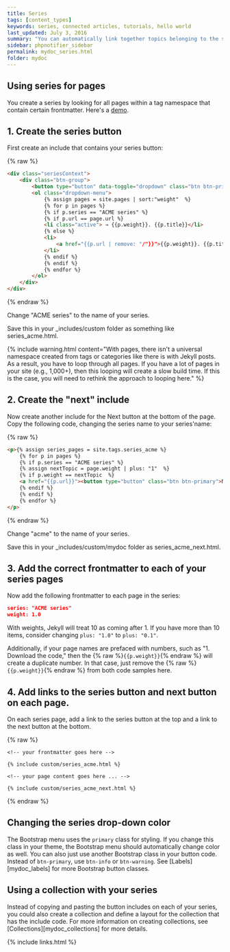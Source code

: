 ```yaml
---
title: Series
tags: [content_types]
keywords: series, connected articles, tutorials, hello world
last_updated: July 3, 2016
summary: "You can automatically link together topics belonging to the same series. This helps users know the context within a particular process."
sidebar: phpnotifier_sidebar
permalink: mydoc_series.html
folder: mydoc
---
```


## Using series for pages

You create a series by looking for all pages within a tag namespace that contain certain frontmatter. Here's a <a href="mydoc_seriesdemo1.html">demo</a>.

## 1. Create the series button

First create an include that contains your series button:

{% raw %}
```html
<div class="seriesContext">
    <div class="btn-group">
        <button type="button" data-toggle="dropdown" class="btn btn-primary dropdown-toggle">Series Demo <span class="caret"></span></button>
        <ol class="dropdown-menu">
            {% assign pages = site.pages | sort:"weight"  %}
            {% for p in pages %}
            {% if p.series == "ACME series" %}
            {% if p.url == page.url %}
            <li class="active"> → {{p.weight}}. {{p.title}}</li>
            {% else %}
            <li>
                <a href="{{p.url | remove: "/"}}">{{p.weight}}. {{p.title}}</a>
            </li>
            {% endif %}
            {% endif %}
            {% endfor %}
        </ol>
    </div>
</div>
```
{% endraw %}

Change "ACME series" to the name of your series.

Save this in your \_includes/custom folder as something like series\_acme.html.

{% include warning.html content="With pages, there isn't a universal namespace created from tags or categories like there is with Jekyll posts. As a result, you have to loop through all pages. If you have a lot of pages in your site (e.g., 1,000+), then this looping will create a slow build time. If this is the case, you will need to rethink the approach to looping here." %}

## 2. Create the "next" include

Now create another include for the Next button at the bottom of the page. Copy the following code, changing the series name to your series'name:

{% raw %}
```html
<p>{% assign series_pages = site.tags.series_acme %}
    {% for p in pages %}
    {% if p.series == "ACME series" %}
    {% assign nextTopic = page.weight | plus: "1"  %}
    {% if p.weight == nextTopic  %}
    <a href="{{p.url}}"><button type="button" class="btn btn-primary">Next: {{p.weight}}  {{p.title}}</button></a>
    {% endif %}
    {% endif %}
    {% endfor %}
</p>
```
{% endraw %}

Change "acme" to the name of your series.

Save this in your \_includes/custom/mydoc folder as series\_acme\_next.html.

## 3. Add the correct frontmatter to each of your series pages

Now add the following frontmatter to each page in the series:

```json
series: "ACME series"
weight: 1.0
```

With weights, Jekyll will treat 10 as coming after 1. If you have more than 10 items, consider changing `plus: "1.0"` to `plus: "0.1"`.

Additionally, if your page names are prefaced with numbers, such as "1. Download the code," then the {% raw %}`{{p.weight}}`{% endraw %} will create a duplicate number. In that case, just remove the {% raw %}`{{p.weight}}`{% endraw %} from both code samples here.

## 4. Add links to the series button and next button on each page.

On each series page, add a link to the series button at the top and a link to the next button at the bottom.

{% raw %}
```liquid
<!-- your frontmatter goes here -->

{% include custom/series_acme.html %}

<!-- your page content goes here ... -->

{% include custom/series_acme_next.html %}
```
{% endraw %}

## Changing the series drop-down color

The Bootstrap menu uses the `primary` class for styling. If you change this class in your theme, the Bootstrap menu should automatically change color as well. You can also just use another Bootstrap class in your button code. Instead of `btn-primary`, use `btn-info` or `btn-warning`. See [Labels][mydoc_labels] for more Bootstrap button classes.

## Using a collection with your series

Instead of copying and pasting the button includes on each of your series, you could also create a collection and define a layout for the collection that has the include code. For more information on creating collections, see [Collections][mydoc_collections] for more details.

{% include links.html %}
